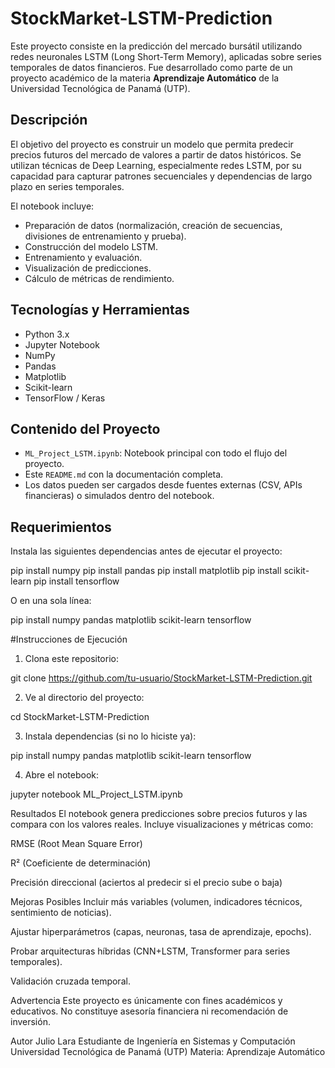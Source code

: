# StockMarket-LSTM-Prediction

Este proyecto consiste en la predicción del mercado bursátil utilizando redes neuronales LSTM (Long Short-Term Memory), aplicadas sobre series temporales de datos financieros. Fue desarrollado como parte de un proyecto académico de la materia **Aprendizaje Automático** de la Universidad Tecnológica de Panamá (UTP).

## Descripción

El objetivo del proyecto es construir un modelo que permita predecir precios futuros del mercado de valores a partir de datos históricos. Se utilizan técnicas de Deep Learning, especialmente redes LSTM, por su capacidad para capturar patrones secuenciales y dependencias de largo plazo en series temporales.

El notebook incluye:
- Preparación de datos (normalización, creación de secuencias, divisiones de entrenamiento y prueba).
- Construcción del modelo LSTM.
- Entrenamiento y evaluación.
- Visualización de predicciones.
- Cálculo de métricas de rendimiento.

## Tecnologías y Herramientas

- Python 3.x  
- Jupyter Notebook  
- NumPy  
- Pandas  
- Matplotlib  
- Scikit-learn  
- TensorFlow / Keras  

## Contenido del Proyecto

- `ML_Project_LSTM.ipynb`: Notebook principal con todo el flujo del proyecto.
- Este `README.md` con la documentación completa.
- Los datos pueden ser cargados desde fuentes externas (CSV, APIs financieras) o simulados dentro del notebook.

## Requerimientos

Instala las siguientes dependencias antes de ejecutar el proyecto:

pip install numpy
pip install pandas
pip install matplotlib
pip install scikit-learn
pip install tensorflow

O en una sola línea:

pip install numpy pandas matplotlib scikit-learn tensorflow


#Instrucciones de Ejecución

1. Clona este repositorio:

git clone https://github.com/tu-usuario/StockMarket-LSTM-Prediction.git

2. Ve al directorio del proyecto:

cd StockMarket-LSTM-Prediction

3. Instala dependencias (si no lo hiciste ya):

pip install numpy pandas matplotlib scikit-learn tensorflow

4. Abre el notebook:

jupyter notebook ML_Project_LSTM.ipynb


Resultados
El notebook genera predicciones sobre precios futuros y las compara con los valores reales. Incluye visualizaciones y métricas como:

RMSE (Root Mean Square Error)

R² (Coeficiente de determinación)

Precisión direccional (aciertos al predecir si el precio sube o baja)

Mejoras Posibles
Incluir más variables (volumen, indicadores técnicos, sentimiento de noticias).

Ajustar hiperparámetros (capas, neuronas, tasa de aprendizaje, epochs).

Probar arquitecturas híbridas (CNN+LSTM, Transformer para series temporales).

Validación cruzada temporal.

Advertencia
Este proyecto es únicamente con fines académicos y educativos. No constituye asesoría financiera ni recomendación de inversión.

Autor
Julio Lara
Estudiante de Ingeniería en Sistemas y Computación
Universidad Tecnológica de Panamá (UTP)
Materia: Aprendizaje Automático

